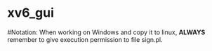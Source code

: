 xv6_gui
=======
#Notation:
When working on Windows and copy it to linux, <strong>ALWAYS</strong> remember to give execution permission to file sign.pl.